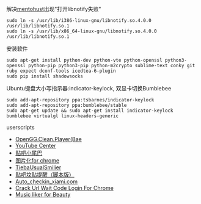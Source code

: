 解决[mentohust](https://code.google.com/p/mentohust/)出现"打开libnotify失败"

    sudo ln -s /usr/lib/i386-linux-gnu/libnotify.so.4.0.0 /usr/lib/libnotify.so.1
    sudo ln -s /usr/lib/x86_64-linux-gnu/libnotify.so.4.0.0 /usr/lib/libnotify.so.1
    
安装软件

    sudo apt-get install python-dev python-vte python-openssl python3-openssl python-pip python3-pip python-m2crypto sublime-text conky git ruby expect dconf-tools icedtea-6-plugin
    sudo pip install shadowsocks
    
Ubuntu键盘大小写指示器:indicator-keylock, 双显卡切换Bumblebee

    sudo add-apt-repository ppa:tsbarnes/indicator-keylock
    sudo add-apt-repository ppa:bumblebee/stable
    sudo apt-get update && sudo apt-get install indicator-keylock bumblebee virtualgl linux-headers-generic
    
userscripts
* [OpenGG.Clean.Player(Bae](http://userscripts.org/scripts/show/162286)
* [YouTube Center](http://userscripts.org/scripts/show/114002)
* [贴吧小尾巴](http://userscripts.org/scripts/show/150519)
* [图片化for chrome](http://userscripts.org/scripts/show/145774)
* [TiebaUsualSmilier](http://userscripts.org/scripts/show/142404)
* [贴吧坟贴提醒（脚本版）](http://userscripts.org/scripts/show/155177)
* [Auto_checkin_xiami.com](http://userscripts.org/scripts/show/137123)
* [Crack Url Wait Code Login For Chrome](http://userscripts.org/scripts/show/157621)
* [Music liker for Beauty](http://userscripts.org/scripts/show/161719)

